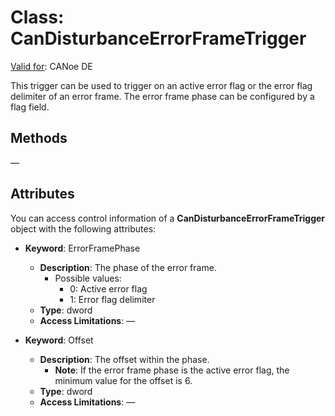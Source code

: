 # Class: CanDisturbanceErrorFrameTrigger

[Valid for](../../../Shared/FeatureAvailability.md): CANoe DE

This trigger can be used to trigger on an active error flag or the error flag delimiter of an error frame. The error frame phase can be configured by a flag field.

## Methods

—

## Attributes

You can access control information of a **CanDisturbanceErrorFrameTrigger** object with the following attributes:

- **Keyword**: ErrorFramePhase
  - **Description**: The phase of the error frame.
    - Possible values:
      - 0: Active error flag
      - 1: Error flag delimiter
  - **Type**: dword
  - **Access Limitations**: —

- **Keyword**: Offset
  - **Description**: The offset within the phase.
    - **Note**: If the error frame phase is the active error flag, the minimum value for the offset is 6.
  - **Type**: dword
  - **Access Limitations**: —
